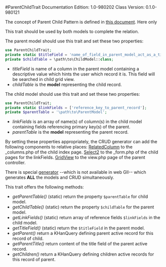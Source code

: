 #ParentChildTrait
Documentation Edition: 1.0-980202
Class Version:  0.1.0-980121

The concept of Parent Child Pattern is defined in [this document](concept-parent-child.md). 
Here only 

This trait should be used by both models to complete the relation. 

The parent model should use this trait and set these two properties:
```php
use ParentChildTrait;
private static $titleField = 'name_of_field_in_parent_model_act_as_a_title_for_each_record';
private $childTable = \path\to\ChildModel::class;
```
 + _titleField_ is name of a column in the parent model containing a descriptive value which hints
 the user which record it is. This field will be searched in child grid view.
 + _childTable_ is the **model** representing the child record.
  
The child model should use this trait and set these two properties:
```php
use ParentChildTrait;
private static $linkFields = ['reference_key_to_parent_record'];
private $parentTable = '\path\to\ParentModel';
```
 + _linkFields_ is an array of name(s) of column(s) in the child model containing fields referencing primary key(s) 
 of the parent.
 + _parentTable_ is the **model** representing the parent record.
  
By setting these properties appropriately, the CRUD generator can add the following components to 
relative places:
[RelatedColumn](columns-related-column.md) to the _columns.php of the child index page.
[Select2]() to the _form.php of the child pages for the linkFields.
[GridView](widgets-grid-view.md) to the view.php page of the parent controller.

There is special [generator](helpers-genrators.md) --which is not available in web GII-- 
which generates **ALL** the models and CRUD simultaneously.

This trait offers the following methods:
+ _getParentTable()_ (static) return the property `$parentTable` for child model.
+ _getChildTable()_ (static) return the property `$childTable` for the parent model.
+ _getLinkFields()_ (static) return array of reference fields `$linkFields` in the child model.
+ _getTitleField()_ (static) return the `$titleField` in the parent model.
+ _getParent()_ return a KHanQuery defining parent active record for this record of child.
+ _getParentTitle()_ return content of the title field of the parent active record. 
+ _getChildren()_  return a KHanQuery defining children active records for this record of parent. 
